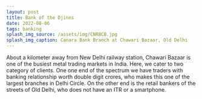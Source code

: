 ```yaml
---
layout: post
title: Bank of the Djinns
date: 2022-08-06
tags: banking
splash_img_source: /assets/img/CNRBCB.jpg
splash_img_caption: Canara Bank Branch at Chawari Bazaar, Old Delhi
---
```

About a kilometer away from New Delhi railway station, Chawari Bazaar is one of the busiest metal trading markets in India. Here, we cater to two category of clients. One one end of the spectrum we have traders with banking relationship worth double digit crores, who makes this one of the largest branches in Delhi Circle. On the other end is the retail bankers of the streets of Old Delhi, who does not have an ITR or a smartphone.
